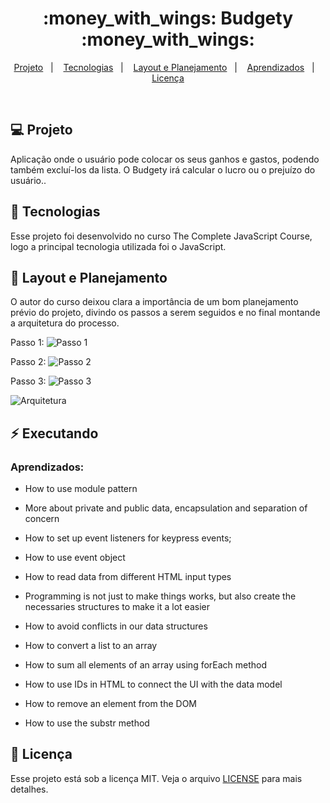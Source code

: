 

<h1 align="center">
  :money_with_wings: Budgety :money_with_wings:
</h1>

<p align="center">
<a href="#-projeto">Projeto</a>&nbsp;&nbsp;&nbsp;|&nbsp;&nbsp;&nbsp;
  <a href="#rocket-tecnologias">Tecnologias</a>&nbsp;&nbsp;&nbsp;|&nbsp;&nbsp;&nbsp;  
  <a href="#-layout">Layout e Planejamento</a>&nbsp;&nbsp;&nbsp;|&nbsp;&nbsp;&nbsp;
  <a href="#zap-executando">Aprendizados</a>&nbsp;&nbsp;&nbsp;|&nbsp;&nbsp;&nbsp;
  <a href="#memo-licença">Licença</a>
</p>

<br>

## 💻 Projeto

Aplicação onde o usuário pode colocar os seus ganhos e gastos, podendo também excluí-los da lista. O Budgety irá calcular o lucro ou o prejuízo do usuário..

## :rocket: Tecnologias

Esse projeto foi desenvolvido no curso The Complete JavaScript Course, logo a principal tecnologia utilizada foi o JavaScript.

## 🎨 Layout e Planejamento

O autor do curso deixou clara a importância de um bom planejamento prévio do projeto, divindo os passos a serem seguidos e no final montande a arquitetura do processo.

Passo 1:
![Passo 1](https://github.com/ChristySchott/budgety.github.io/blob/master/plan1.PNG)

Passo 2:
![Passo 2](https://github.com/ChristySchott/budgety.github.io/blob/master/plan2.PNG)

Passo 3:
![Passo 3](https://github.com/ChristySchott/budgety.github.io/blob/master/plan3.PNG)

![Arquitetura](https://github.com/ChristySchott/budgety.github.io/blob/master/arquitetura.PNG)

## :zap: Executando

### Aprendizados:

- How to use module pattern 

- More about private and public data, encapsulation and separation of concern

- How to set up event listeners for keypress events;

- How to use event object

- How to read data from different HTML input types

- Programming is not just to make things works, but also create the necessaries structures to make it a lot easier

- How to avoid conflicts in our data structures

- How to convert a list to an array

- How to sum all elements of an array using forEach method

- How to use IDs in HTML to connect the UI with the data model

- How to remove an element from the DOM

- How to use the substr method



## :memo: Licença

Esse projeto está sob a licença MIT. Veja o arquivo [LICENSE](LICENSE.md) para mais detalhes.

